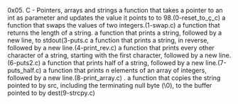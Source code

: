 0x05. C - Pointers, arrays and strings
a function that takes a pointer to an int as parameter and updates the value it points to to 98.(0-reset_to_ç_c)
a function that swaps the values of two integers.(1-swap.c)
a function that returns the length of a string.
a function that prints a string, followed by a new line, to stdout(3-puts.c
a function that prints a string, in reverse, followed by a new line.(4-print_rev.c)
a function that prints every other character of a string, starting with the first character, followed by a new line.(6-puts2.c)
a function that prints half of a string, followed by a new line.(7-puts_half.c)
a function that prints n elements of an array of integers, followed by a new line.(8-print_array.c) .
a function that copies the string pointed to by src, including the terminating null byte (\0), to the buffer pointed to by dest(9-strcpy.c)
